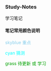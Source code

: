 ### Study-Notes
学习笔记

#### 笔记常用颜色说明

<font color=skyblue>skyblue 重点</font>

<font color = cyan>cyan 猜测</font>

<font color = grass>grass 待更新 或 学习</font>
